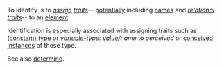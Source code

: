 To identify is to *[assign](https://github.com/gcassel/Modular-Organization-Terminology/blob/master/terms/assign.md) [traits](https://github.com/gcassel/Modular-Organization-Terminology/blob/master/terms/trait.md)*-- [potentially](https://github.com/gcassel/Modular-Organization-Terminology/blob/master/terms/potential.md) including [names](https://github.com/gcassel/Modular-Organization-Terminology/blob/master/terms/name.md) and *[relational traits](https://github.com/gcassel/Modular-Organization-Terminology/blob/master/compound-terms/relational-trait.md)*-- to an [element](https://github.com/gcassel/Modular-Organization-Terminology/blob/master/terms/element.md).

Identification is especially associated with assigning traits such as ([constant](https://github.com/gcassel/Modular-Organization-Terminology/blob/master/terms/constant.md)) [type](https://github.com/gcassel/Modular-Organization-Terminology/blob/master/terms/type.md) or *[variable-](https://github.com/gcassel/Modular-Organization-Terminology/blob/master/terms/variable.md)type: [value](https://github.com/gcassel/Modular-Organization-Terminology/blob/master/terms/value.md)/name* to *perceived* or [conceived](https://github.com/gcassel/Modular-Organization-Terminology/blob/master/terms/concept.md) [instances](https://github.com/gcassel/Modular-Organization-Terminology/blob/master/terms/instance.md) of those type. 

See also [determine](https://github.com/gcassel/Modular-Organization-Terminology/blob/master/terms/ability.md).
